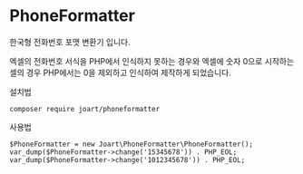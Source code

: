 # PhoneFormatter

한국형 전화번호 포맷 변환기 입니다.

엑셀의 전화번호 서식을 PHP에서 인식하지 못하는 경우와 엑셀에 숫자 0으로 시작하는 셀의 경우 PHP에서는 0을 제외하고 인식하여 제작하게 되었습니다.


설치법
```
composer require joart/phoneformatter
```

사용법
```
$PhoneFormatter = new Joart\PhoneFormatter\PhoneFormatter();
var_dump($PhoneFormatter->change('15345678')) . PHP_EOL;
var_dump($PhoneFormatter->change('1012345678')) . PHP_EOL;
```
